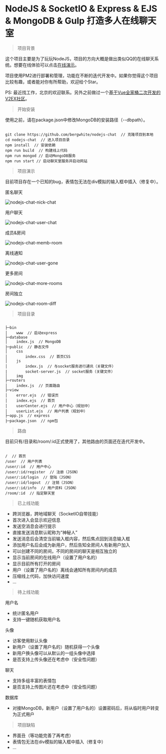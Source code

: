 # NodeJS & SocketIO & Express & EJS & MongoDB & Gulp 打造多人在线聊天室

> 项目背景

这个项目主要是为了玩玩NodeJS，项目的方向大概是做出类似QQ的在线聊天系统。想要在线体验可以点击[在线演示](http://47.93.252.247:8088/)。

项目使用PM2进行部署和管理，功能在不断的迭代开发中。如果你觉得这个项目比较有趣，或者能对你有所帮助，欢迎给个Star。

PS: 最近找工作，北京的欢迎联系。另外之前做过一个[基于Vue全家桶二次开发的V2EX社区](https://github.com/bergwhite/v2ex-vue)。

> 开始安装

使用之前，请在package.json中修改MongoDB的安装路径（--dbpath）。

```

git clone https://github.com/bergwhite/nodejs-chat  // 克隆项目到本地
cd nodejs-chat  // 进入项目目录
npm install  // 安装依赖
npm run build  // 构建线上代码
npm run mongod // 启动MongoDB服务
npm run start // 启动聊天室服务并启动网站

```

> 项目演示

目前项目存在一个已知的bug，表情包无法在div模拟的输入框中插入（修复中）。

匿名聊天

![nodejs-chat-nick-chat](http://atmp.oss-cn-qingdao.aliyuncs.com/img/nodejs-chat-nick-chat.gif)

用户聊天

![nodejs-chat-user-chat](http://atmp.oss-cn-qingdao.aliyuncs.com/img/nodejs-chat-user-chat.gif)

成员&房间

![nodejs-chat-memb-room](http://atmp.oss-cn-qingdao.aliyuncs.com/img/nodejs-chat-memb-room.gif)

离线通知

![nodejs-chat-user-gone](http://atmp.oss-cn-qingdao.aliyuncs.com/img/nodejs-chat-user-gone.gif)

更多房间

![nodejs-chat-more-rooms](http://atmp.oss-cn-qingdao.aliyuncs.com/img/nodejs-chat-more-rooms.gif)

房间独立

![nodejs-chat-room-diff](http://atmp.oss-cn-qingdao.aliyuncs.com/img/nodejs-chat-room-diff.gif)

> 项目目录

```

├─bin
│    www  // 启动express
├─database
│    index.js  // MongoDB
├─public  // 静态文件
│    css
│        index.css  // 首页CSS
│    js
│        index.js  // 与socket服务进行通讯（关键文件）
|        socket-server.js  // socket服务（关键文件）
│    img
├─routers
│    index.js  // 页面路由
├─view
│    error.ejs  // 错误页
│    index.ejs  // 首页
│    userCenter.ejs  // 用户中心（规划中）
│    userList.ejs  // 用户列表（规划中）
├─app.js  // express
├─package.json  // npm包

```

> 路由

目前只有/目录和/room/:id正式使用了，其他路由的页面还在迭代开发中。

```

/  // 首页
/user  // 用户列表
/user/:id  // 用户中心
/user/:id/register  // 注册（JSON）
/user/:id/login  // 登陆（JSON）
/user/:id/logout  // 注销（JSON）
/user/:id/info  // 用户资料（JSON）
/room/:id  // 指定聊天室

```

> 已上线功能

* 跨浏览器，跨地域聊天（SocketIO自带技能）
* 首次进入会显示欢迎信息
* 发送空消息会进行提示
* 直接发送消息默认昵称为“神秘人”
* 发送消息后会清空当前输入框内容，然后焦点回到消息输入框
* 添加用户名后会成为新用户，然后告知全房间人有新用户加入
* 可以创建不同的房间，不同的房间的聊天是相互独立的
* 显示当前房间的在线用户（设置了用户名的）
* 显示目前所有打开的房间
* 用户（设置了用户名的）离线会通知所有房间内的成员
* 压缩线上代码，加快访问速度
* ...

> 待上线功能

用户名

* 统计匿名用户
* 支持一键随机获取用户名

头像

* 访客使用默认头像
* 新用户（设置了用户名的）随机获得一个头像
* 新用户换头像可以从默认的一组头像中选择
* 是否支持上传头像还在考虑中（安全性问题）

聊天

* 支持多组丰富的表情包
* 是否支持上传图片还在考虑中（安全性问题）

数据库

* 对接MongoDB，新用户（设置了用户名的）设置密码后，将从临时用户转变为正式用户

> 项目缺陷

* 界面丑（等功能完善了再考虑）
* 表情包无法在div模拟的输入框中插入（修复中）
* ...